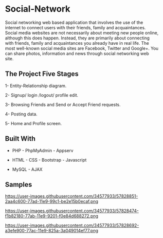 
# Social-Network

Social networking web based application that involves the use of the internet to connect users with their friends, family and acquaintances.
Social media websites are not necessarily about meeting new people online, although this does happen.
Instead, they are primarily about connecting with friends, family and acquaintances you already have in real
life. The most well-known social media sites are Facebook, Twitter and Google+.
You can share photos, information and news through social networking web site.


## The Project Five Stages 

1- Entity-Relationship diagram.

2- Signup/ login /logout/ profile edit.

3- Browsing Friends and Send or Accept Friend requests.

4- Posting data.

5- Home and Profile screen.


## Built With

* PHP - PhpMyAdmin - Appserv

* HTML - CSS - Bootstrap - Javascript  

* MySQL - AJAX


## Samples

https://user-images.githubusercontent.com/34577933/57828851-2aa4c600-77ad-11e9-99c1-be2e15b0ecaf.png

https://user-images.githubusercontent.com/34577933/57828474-f1b82180-77ab-11e9-9201-f0e84d688272.png

https://user-images.githubusercontent.com/34577933/57828692-a3efe900-77ac-11e9-825a-3a049014ef77.png


